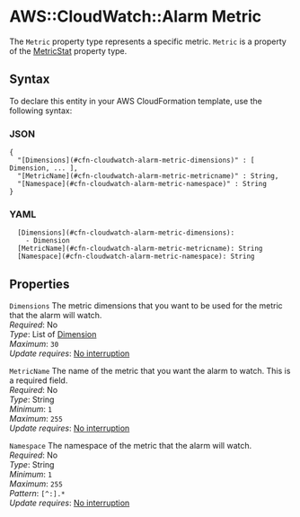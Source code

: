 # AWS::CloudWatch::Alarm Metric<a name="aws-properties-cloudwatch-alarm-metric"></a>

The `Metric` property type represents a specific metric\. `Metric` is a property of the [MetricStat](https://docs.aws.amazon.com/AWSCloudFormation/latest/UserGuide/aws-properties-cloudwatch-alarm-metricstat.html) property type\.

## Syntax<a name="aws-properties-cloudwatch-alarm-metric-syntax"></a>

To declare this entity in your AWS CloudFormation template, use the following syntax:

### JSON<a name="aws-properties-cloudwatch-alarm-metric-syntax.json"></a>

```
{
  "[Dimensions](#cfn-cloudwatch-alarm-metric-dimensions)" : [ Dimension, ... ],
  "[MetricName](#cfn-cloudwatch-alarm-metric-metricname)" : String,
  "[Namespace](#cfn-cloudwatch-alarm-metric-namespace)" : String
}
```

### YAML<a name="aws-properties-cloudwatch-alarm-metric-syntax.yaml"></a>

```
  [Dimensions](#cfn-cloudwatch-alarm-metric-dimensions):
    - Dimension
  [MetricName](#cfn-cloudwatch-alarm-metric-metricname): String
  [Namespace](#cfn-cloudwatch-alarm-metric-namespace): String
```

## Properties<a name="aws-properties-cloudwatch-alarm-metric-properties"></a>

`Dimensions` <a name="cfn-cloudwatch-alarm-metric-dimensions"></a>
The metric dimensions that you want to be used for the metric that the alarm will watch\.  
_Required_: No  
_Type_: List of [Dimension](aws-properties-cw-dimension.md)  
_Maximum_: `30`  
_Update requires_: [No interruption](https://docs.aws.amazon.com/AWSCloudFormation/latest/UserGuide/using-cfn-updating-stacks-update-behaviors.html#update-no-interrupt)

`MetricName` <a name="cfn-cloudwatch-alarm-metric-metricname"></a>
The name of the metric that you want the alarm to watch\. This is a required field\.  
_Required_: No  
_Type_: String  
_Minimum_: `1`  
_Maximum_: `255`  
_Update requires_: [No interruption](https://docs.aws.amazon.com/AWSCloudFormation/latest/UserGuide/using-cfn-updating-stacks-update-behaviors.html#update-no-interrupt)

`Namespace` <a name="cfn-cloudwatch-alarm-metric-namespace"></a>
The namespace of the metric that the alarm will watch\.  
_Required_: No  
_Type_: String  
_Minimum_: `1`  
_Maximum_: `255`  
_Pattern_: `[^:].*`  
_Update requires_: [No interruption](https://docs.aws.amazon.com/AWSCloudFormation/latest/UserGuide/using-cfn-updating-stacks-update-behaviors.html#update-no-interrupt)
